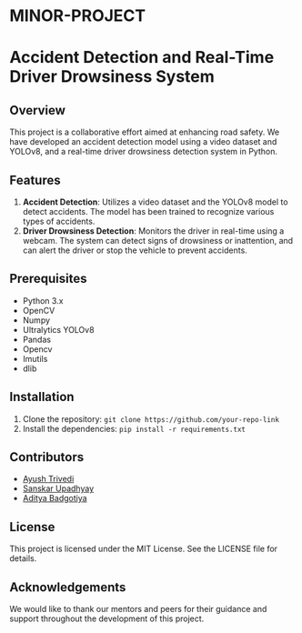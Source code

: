 # MINOR-PROJECT
# Accident Detection and Real-Time Driver Drowsiness System

## Overview
This project is a collaborative effort aimed at enhancing road safety. We have developed an accident detection model using a video dataset and YOLOv8, and a real-time driver drowsiness detection system in Python.

## Features
1. **Accident Detection**: Utilizes a video dataset and the YOLOv8 model to detect accidents. The model has been trained to recognize various types of accidents.
2. **Driver Drowsiness Detection**: Monitors the driver in real-time using a webcam. The system can detect signs of drowsiness or inattention, and can alert the driver or stop the vehicle to prevent accidents.

## Prerequisites
- Python 3.x
- OpenCV
- Numpy
- Ultralytics YOLOv8
- Pandas
- Opencv
- Imutils
- dlib

## Installation
1. Clone the repository: `git clone https://github.com/your-repo-link`
2. Install the dependencies: `pip install -r requirements.txt`

<h2>Contributors</h2>
<ul>
  <li><a href="https://github.com/dev-ayushtrivedi">Ayush Trivedi</a></li>
  <li><a href="https://github.com/sanSkar1022">Sanskar Upadhyay</a></li>
  <li><a href="https://github.com/AdityaBadgotiya">Aditya Badgotiya</a></li>
</ul>



## License
This project is licensed under the MIT License. See the LICENSE file for details.

## Acknowledgements
We would like to thank our mentors and peers for their guidance and support throughout the development of this project.

